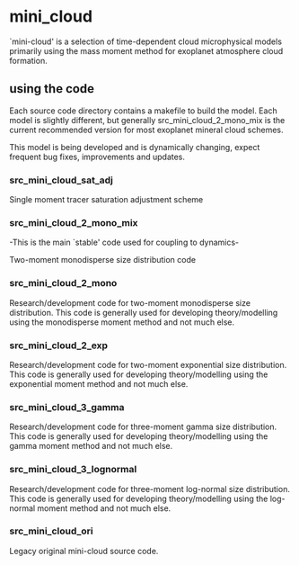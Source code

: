 # mini_cloud

`mini-cloud' is a selection of time-dependent cloud microphysical models primarily using the mass moment method for exoplanet atmosphere cloud formation.



## using the code

Each source code directory contains a makefile to build the model. Each model is slightly different, but generally src_mini_cloud_2_mono_mix is the current recommended version for most exoplanet mineral cloud schemes.

This model is being developed and is dynamically changing, expect frequent bug fixes, improvements and updates.

### src_mini_cloud_sat_adj

Single moment tracer saturation adjustment scheme

### src_mini_cloud_2_mono_mix

-This is the main `stable' code used for coupling to dynamics-

Two-moment monodisperse size distribution code 

### src_mini_cloud_2_mono

Research/development code for two-moment monodisperse size distribution.
This code is generally used for developing theory/modelling using the monodisperse moment method and not much else.


### src_mini_cloud_2_exp

Research/development code for two-moment exponential size distribution.
This code is generally used for developing theory/modelling using the exponential moment method and not much else.

### src_mini_cloud_3_gamma

Research/development code for three-moment gamma size distribution.
This code is generally used for developing theory/modelling using the gamma moment method and not much else.

### src_mini_cloud_3_lognormal

Research/development code for three-moment log-normal size distribution.
This code is generally used for developing theory/modelling using the log-normal moment method and not much else.

### src_mini_cloud_ori

Legacy original mini-cloud source code.


